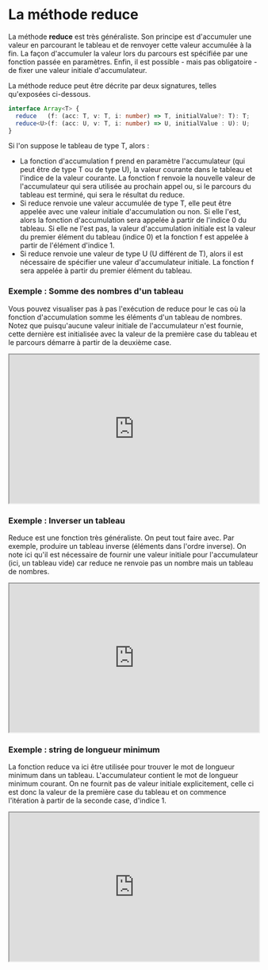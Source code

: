 # La méthode reduce

La méthode **reduce** est très généraliste. Son principe est d'accumuler une valeur en parcourant le tableau et de renvoyer cette valeur accumulée à la fin. La façon d'accumuler la valeur lors du parcours est spécifiée par une fonction passée en paramètres. Enfin, il est possible - mais pas obligatoire - de fixer une valeur initiale d'accumulateur.

La méthode reduce peut être décrite par deux signatures, telles qu'exposées ci-dessous. 
```typescript
interface Array<T> {
  reduce   (f: (acc: T, v: T, i: number) => T, initialValue?: T): T;
  reduce<U>(f: (acc: U, v: T, i: number) => U, initialValue : U): U;
}
```
Si l'on suppose le tableau de type T, alors :
* La fonction d'accumulation f prend en paramètre l'accumulateur (qui peut être de type T ou de type U), la valeur courante dans le tableau et l'indice de la valeur courante. La fonction f renvoie la nouvelle valeur de l'accumulateur qui sera utilisée au prochain appel ou, si le parcours du tableau est terminé, qui sera le résultat du reduce.
* Si reduce renvoie une valeur accumulée de type T, elle peut être appelée avec une valeur initiale d'accumulation ou non. Si elle l'est, alors la fonction d'accumulation sera appelée à partir de l'indice 0 du tableau. Si elle ne l'est pas, la valeur d'accumulation initiale est la valeur du premier élément du tableau (indice 0) et la fonction f est appelée à partir de l'élément d'indice 1.
* Si reduce renvoie une valeur de type U (U différent de T), alors il est nécessaire de spécifier une valeur d'accumulateur initiale. La fonction f sera appelée à partir du premier élément du tableau.

### Exemple : Somme des nombres d'un tableau
Vous pouvez visualiser pas à pas l'exécution de reduce pour le cas où la fonction d'accumulation somme les éléments d'un tableau de nombres. Notez que puisqu'aucune valeur initiale de l'accumulateur n'est fournie, cette dernière est initialisée avec la valeur de la première case du tableau et le parcours démarre à partir de la deuxième case.

<iframe src   = "https://theme-ihm-reduce.web.app/reduce?f=return+acc+%2B+v" 
        style = "width: 100%; height: 300px;" 
        ></iframe>


### Exemple : Inverser un tableau
Reduce est une fonction très généraliste. On peut tout faire avec. Par exemple, produire un tableau inverse (éléments dans l'ordre inverse). On note ici qu'il est nécessaire de fournir une valeur initiale pour l'accumulateur (ici, un tableau vide) car reduce ne renvoie pas un nombre mais un tableau de nombres.

<iframe src   = "https://theme-ihm-reduce.web.app/reduce?f=return%20%5Bv,%20...acc%5D;&acc=%5B%5D" 
        style = "width: 100%; height: 300px;" 
        ></iframe>


### Exemple : string de longueur minimum
La fonction reduce va ici être utilisée pour trouver le mot de longueur minimum dans un tableau. L'accumulateur contient le mot de longueur minimum courant. On ne fournit pas de valeur initiale explicitement, celle ci est donc la valeur de la première case du tableau et on commence l'itération à partir de la seconde case, d'indice 1.

<iframe src   = "https://theme-ihm-reduce.web.app/reduce?f=return%20acc.length%20<%20v.length%20%3F%20acc%20:%20v;&t=%5B%22coucou%22%2C+%22oui%22%2C+%22quoi%3F%22%2C+%22h%C3%A9%22%2C+%22comment+%C3%A7a+%3F%22%2C+%22arf%22%5D" 
        style = "width: 100%; height: 300px;" 
        ></iframe>

